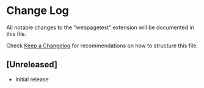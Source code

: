 # Change Log

All notable changes to the "webpagetest" extension will be documented in this file.

Check [Keep a Changelog](http://keepachangelog.com/) for recommendations on how to structure this file.

## [Unreleased]

- Initial release
